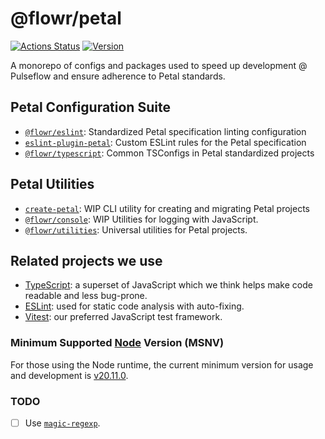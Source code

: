 # @flowr/petal

[![Actions Status](https://github.com/pulseflow/petal/workflows/Tests/badge.svg)](https://github.com/pulseflow/petal/actions)
[![Version](https://img.shields.io/npm/v/@flowr/utilities.svg)](https://www.npmjs.com/package/@flowr/utilities)

A monorepo of configs and packages used to speed up development @ Pulseflow and ensure adherence to Petal standards.

## Petal Configuration Suite

- [`@flowr/eslint`](./packages/eslint): Standardized Petal specification linting configuration
- [`eslint-plugin-petal`](./packages/eslint-plugin): Custom ESLint rules for the Petal specification
- [`@flowr/typescript`](./packages/typescript): Common TSConfigs in Petal standardized projects

## Petal Utilities

- [`create-petal`](./packages/create-petal): WIP CLI utility for creating and migrating Petal projects
- [`@flowr/console`](./packages/console): WIP Utilities for logging with JavaScript.
- [`@flowr/utilities`](./packages/utilities): Universal utilities for Petal projects.

## Related projects we use

- [TypeScript]: a superset of JavaScript which we think helps make code readable and less bug-prone.
- [ESLint]: used for static code analysis with auto-fixing.
- [Vitest]: our preferred JavaScript test framework.

### Minimum Supported [Node] Version (MSNV)

For those using the Node runtime, the current minimum version for usage and development is [v20.11.0](https://github.com/nodejs/node/releases/tag/v20.11.0).

### TODO

- [ ] Use [`magic-regexp`](https://regexp.dev).

[ESLint]: https://eslint.org/
[TypeScript]: https://www.typescriptlang.org/
[Vitest]: https://vitest.dev/
[Node]: https://nodejs.org/
